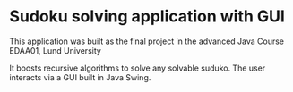 # Sudoku solving application with GUI

This application was built as the final project in the advanced Java Course EDAA01, Lund University

It boosts recursive algorithms to solve any solvable suduko. The user interacts via a GUI built in Java Swing.
